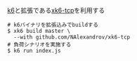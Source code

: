 [k6](https://k6.io/)と拡張である[xk6-tcp](https://github.com/NAlexandrov/xk6-tcp)を利用する

```
# k6バイナリを拡張込みでbuildする
$ xk6 build master \
  --with github.com/NAlexandrov/xk6-tcp
# 負荷シナリオを実施する  
$ k6 run index.js
```
